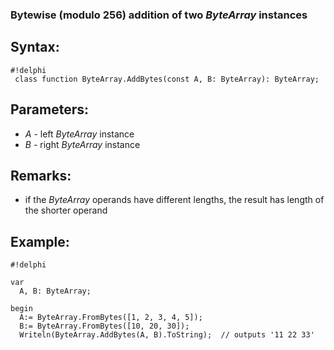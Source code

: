 ### Bytewise (modulo 256) addition of two *ByteArray* instances ###

## Syntax:
```
#!delphi
 class function ByteArray.AddBytes(const A, B: ByteArray): ByteArray;
```

## Parameters:

*   *A* - left *ByteArray* instance 
*   *B* - right *ByteArray* instance

## Remarks:

*   if the *ByteArray* operands have different lengths, the result has length of the shorter operand 

## Example:
```
#!delphi

var
  A, B: ByteArray;

begin
  A:= ByteArray.FromBytes([1, 2, 3, 4, 5]);
  B:= ByteArray.FromBytes([10, 20, 30]);
  Writeln(ByteArray.AddBytes(A, B).ToString);  // outputs '11 22 33'
```